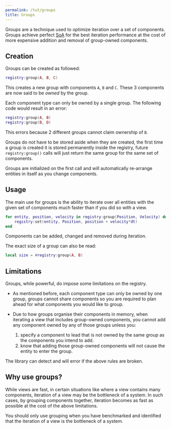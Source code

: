 ```yaml
---
permalink: /tut/groups
title: Groups
---
```


Groups are a technique used to optimize iteration over a set of components.
Groups achieve perfect [SoA](https://en.wikipedia.org/wiki/AoS_and_SoA) for the
best iteration performance at the cost of more expensive addition and removal of
group-owned components.

## Creation

Groups can be created as followed:

```lua
registry:group(A, B, C)
```

This creates a new group with components `A`, `B` and `C`.
These 3 components are now said to be *owned* by the group.

Each component type can only be owned by a single group. The following code
would result in an error:

```lua
registry:group(A, B)
registry:group(B, D)
```

This errors because 2 different groups cannot claim ownership of `B`.

Groups do not have to be stored aside when they are created, the first time a
group is created it is stored permanently inside the registry, future
`registry:group()` calls will just return the same group for the same set of
components.

Groups are initialized on the first call and will automatically re-arrange
entities in itself as you change components.

## Usage

The main use for groups is the ability to iterate over all entities with the
given set of components much faster than if you did so with a view.

```lua
for entity, position, velocity in registry:group(Position, Velocity) do
    registry:set(entity, Position, position + velocity*dt)
end
```

Components can be added, changed and removed during iteration.

The exact size of a group can also be read:

```lua
local size = #registry:group(A, B)
```

## Limitations

Groups, while powerful, do impose some limitations on the registry.

- As mentioned before, each component type can only be owned by one group,
  groups cannot share components so you are required to plan ahead for what
  components you would like to group.

- Due to how groups organise their components in memory, when iterating a view
  that includes group-owned components, you cannot add any component owned by
  any of those groups unless you:
    1. specify a component to lead that is not owned by the same group as the components you intend to add.
    2. know that adding those group-owned components will not cause the entity to enter the group.

The library can detect and will error if the above rules are broken.

## Why use groups?

While views are fast, in certain situations like where a view contains many
components, iteration of a view may be the bottleneck of a system.
In such cases, by grouping components together, iteration becomes as fast as
possible at the cost of the above limitations.

You should only use grouping when you have benchmarked and identified that the
iteration of a view is the bottleneck of a system.
